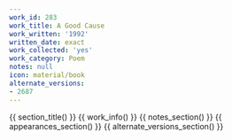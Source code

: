 ```yaml
---
work_id: 283
work_title: A Good Cause
work_written: '1992'
written_date: exact
work_collected: 'yes'
work_category: Poem
notes: null
icon: material/book
alternate_versions:
- 2687
---
```


{{ section_title() }}
{{ work_info() }}
{{ notes_section() }}
{{ appearances_section() }}
{{ alternate_versions_section() }}